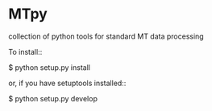 MTpy
====

collection of python tools for standard MT data processing

To install::

  $ python setup.py install

or, if you have setuptools installed::
  
  $ python setup.py develop